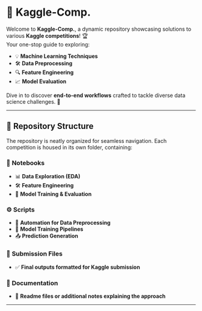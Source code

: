 # 🚀 **Kaggle-Comp.**   
       
Welcome to **Kaggle-Comp.**, a dynamic repository showcasing solutions to various **Kaggle competitions**! 🏆  
Your one-stop guide to exploring:  
- 💡 **Machine Learning Techniques**  
- 🛠️ **Data Preprocessing**  
- 🔍 **Feature Engineering**  
- 📈 **Model Evaluation**  

Dive in to discover **end-to-end workflows** crafted to tackle diverse data science challenges. 🌟  

---

## 📂 **Repository Structure**  

The repository is neatly organized for seamless navigation. Each competition is housed in its own folder, containing:  

### 📒 **Notebooks**  
- 📊 **Data Exploration (EDA)**  
- 🛠️ **Feature Engineering**  
- 🤖 **Model Training & Evaluation**  

### ⚙️ **Scripts**  
- 🔄 **Automation for Data Preprocessing**  
- 🤝 **Model Training Pipelines**  
- 📤 **Prediction Generation**  

### 📄 **Submission Files**  
- ✅ **Final outputs formatted for Kaggle submission**  

### 📝 **Documentation**  
- 📘 **Readme files or additional notes explaining the approach**  

---
